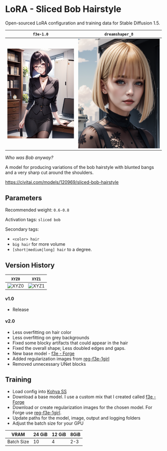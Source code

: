 # LoRA - Sliced Bob Hairstyle

Open-sourced LoRA configuration and training data for Stable Diffusion 1.5.

| `f3e-1.0`                       | `dreamshaper_8`                              |
|---------------------------------|----------------------------------------------|
| ![2D](2.0/f3e-1.0-dd9888cc.png) | ![Realistic](2.0/dreamshaper_8-c45c9d03.png) |

_Who was Bob anyway?_

A model for producing variations of the bob hairstyle with blunted bangs and a very sharp cut around the shoulders.

https://civitai.com/models/120969/sliced-bob-hairstyle

## Parameters

Recommended weight: `0.6-0.8`

Activation tags: `sliced bob`

Secondary tags:
* `<color> hair`
* `big hair` for more volume
* `[short|medium|long] hair` to a degree.

## Version History

| `XYZ0`                | `XYZ1`                |
|-----------------------|-----------------------|
| ![XYZ0](2.0/xyz0.png) | ![XYZ1](2.0/xyz1.png) |

#### v1.0

* Release

#### v2.0

* Less overfitting on hair color
* Less overfitting on grey backgrounds
* Fixed some blocky artifacts that could appear in the hair
* Fixed the overall shape; Less doubled edges and gaps.
* New base model - [f3e - Forge](https://civitai.com/models/160315)
* Added regularization images from [reg-f3e-1girl](https://github.com/n15g/reg-f3e-1girl)
* Removed unnecessary UNet blocks

## Training

* Load config into [Kohya SS](https://github.com/bmaltais/kohya_ss)
* Download a base model. I use a custom mix that I created called [f3e - Forge](https://civitai.com/models/160315)
* Download or create regularization images for the chosen model.
  For Forge use [reg-f3e-1girl](https://github.com/n15g/reg-f3e-1girl).
* Update paths for the model, image, output and logging folders
* Adjust the batch size for your GPU

| VRAM       | 24 GiB | 12 GiB | 8GiB |
|------------|--------|--------|------|
| Batch Size | 10     | 4      | 2-3  |
